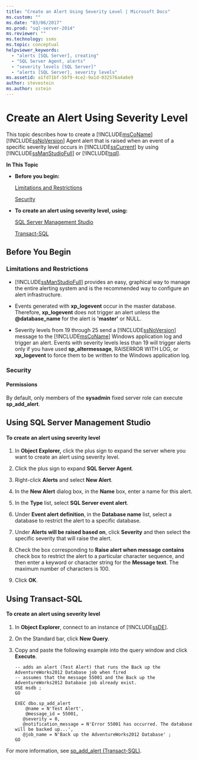 ```yaml
---
title: "Create an Alert Using Severity Level | Microsoft Docs"
ms.custom: ""
ms.date: "03/06/2017"
ms.prod: "sql-server-2014"
ms.reviewer: ""
ms.technology: ssms
ms.topic: conceptual
helpviewer_keywords: 
  - "alerts [SQL Server], creating"
  - "SQL Server Agent, alerts"
  - "severity levels [SQL Server]"
  - "alerts [SQL Server], severity levels"
ms.assetid: a1fd71bf-5bf9-4ce2-9a1d-032576a4a6e9
author: stevestein
ms.author: sstein
---
```

# Create an Alert Using Severity Level
  This topic describes how to create a [!INCLUDE[msCoName](../../includes/msconame-md.md)] [!INCLUDE[ssNoVersion](../../includes/ssnoversion-md.md)] Agent alert that is raised when an event of a specific severity level occurs in [!INCLUDE[ssCurrent](../../includes/sscurrent-md.md)] by using [!INCLUDE[ssManStudioFull](../../includes/ssmanstudiofull-md.md)] or [!INCLUDE[tsql](../../includes/tsql-md.md)].  
  
 **In This Topic**  
  
-   **Before you begin:**  
  
     [Limitations and Restrictions](#Restrictions)  
  
     [Security](#Security)  
  
-   **To create an alert using severity level, using:**  
  
     [SQL Server Management Studio](#SSMSProcedure)  
  
     [Transact-SQL](#TsqlProcedure)  
  
##  <a name="BeforeYouBegin"></a> Before You Begin  
  
###  <a name="Restrictions"></a> Limitations and Restrictions  
  
-   [!INCLUDE[ssManStudioFull](../../includes/ssmanstudiofull-md.md)] provides an easy, graphical way to manage the entire alerting system and is the recommended way to configure an alert infrastructure.  
  
-   Events generated with **xp_logevent** occur in the master database. Therefore, **xp_logevent** does not trigger an alert unless the **@database_name** for the alert is **'master'** or NULL.  
  
-   Severity levels from 19 through 25 send a [!INCLUDE[ssNoVersion](../../includes/ssnoversion-md.md)] message to the [!INCLUDE[msCoName](../../includes/msconame-md.md)] Windows application log and trigger an alert. Events with severity levels less than 19 will trigger alerts only if you have used **sp_altermessage**, RAISERROR WITH LOG, or **xp_logevent** to force them to be written to the Windows application log.  
  
###  <a name="Security"></a> Security  
  
####  <a name="Permissions"></a> Permissions  
 By default, only members of the **sysadmin** fixed server role can execute **sp_add_alert**.  
  
##  <a name="SSMSProcedure"></a> Using SQL Server Management Studio  
  
#### To create an alert using severity level  
  
1.  In **Object Explorer,** click the plus sign to expand the server where you want to create an alert using severity level.  
  
2.  Click the plus sign to expand **SQL Server Agent**.  
  
3.  Right-click **Alerts** and select **New Alert**.  
  
4.  In the **New Alert** dialog box, in the **Name** box, enter a name for this alert.  
  
5.  In the **Type** list, select **SQL Server event alert**.  
  
6.  Under **Event alert definition**, in the **Database name** list, select a database to restrict the alert to a specific database.  
  
7.  Under **Alerts will be raised based on**, click **Severity** and then select the specific severity that will raise the alert.  
  
8.  Check the box corresponding to **Raise alert when message contains** check box to restrict the alert to a particular character sequence, and then enter a keyword or character string for the **Message text**. The maximum number of characters is 100.  
  
9. Click **OK**.  
  
##  <a name="TsqlProcedure"></a> Using Transact-SQL  
  
#### To create an alert using severity level  
  
1.  In **Object Explorer**, connect to an instance of [!INCLUDE[ssDE](../../includes/ssde-md.md)].  
  
2.  On the Standard bar, click **New Query**.  
  
3.  Copy and paste the following example into the query window and click **Execute**.  
  
    ```  
    -- adds an alert (Test Alert) that runs the Back up the AdventureWorks2012 Database job when fired   
    -- assumes that the message 55001 and the Back up the AdventureWorks2012 Database job already exist.  
    USE msdb ;  
    GO  
  
    EXEC dbo.sp_add_alert  
        @name = N'Test Alert',  
        @message_id = 55001,   
       @severity = 0,   
       @notification_message = N'Error 55001 has occurred. The database will be backed up...',   
       @job_name = N'Back up the AdventureWorks2012 Database' ;  
    GO  
    ```  
  
 For more information, see [sp_add_alert &#40;Transact-SQL&#41;](/sql/relational-databases/system-stored-procedures/sp-add-alert-transact-sql).  
  
  
